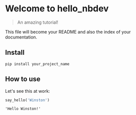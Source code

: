 # Welcome to hello_nbdev
> An amazing tutorial!


This file will become your README and also the index of your documentation.

## Install

`pip install your_project_name`

## How to use

Let's see this at work:

```python
say_hello('Winston')
```




    'Hello Winston!'


